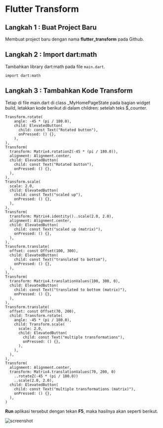 # Flutter Transform

## Langkah 1 : Buat Project Baru

Membuat project baru dengan nama **flutter_transform** pada Github.

## Langkah 2 : Import dart:math

Tambahkan library dart:math pada file `main.dart`.

```
import dart:math
```

## Langkah 3 : Tambahkan Kode Transform

Tetap di file main.dart di class _MyHomePageState pada bagian widget build, letakkan kode berikut di dalam children: setelah teks $_counter.

```
Transform.rotate(
    angle: -45 * (pi / 180.0),
    child: ElevatedButton(
      child: const Text("Rotated button"),
      onPressed: () {},
    ),
),
Transform(
  transform: Matrix4.rotationZ(-45 * (pi / 180.0)),
  alignment: Alignment.center,
  child: ElevatedButton(
    child: const Text("Rotated button"),
    onPressed: () {},
  ),
),
Transform.scale(
  scale: 2.0,
  child: ElevatedButton(
    child: const Text("scaled up"),
    onPressed: () {},
  ),
),
Transform(
  transform: Matrix4.identity()..scale(2.0, 2.0),
  alignment: Alignment.center,
  child: ElevatedButton(
    child: const Text("scaled up (matrix)"),
    onPressed: () {},
  ),
),
Transform.translate(
  offset: const Offset(100, 300),
  child: ElevatedButton(
    child: const Text("translated to bottom"),
    onPressed: () {},
  ),
),
Transform(
  transform: Matrix4.translationValues(100, 300, 0),
  child: ElevatedButton(
    child: const Text("translated to bottom (matrix)"),
    onPressed: () {},
  ),
),
Transform.translate(
  offset: const Offset(70, 200),
  child: Transform.rotate(
    angle: -45 * (pi / 180.0),
    child: Transform.scale(
      scale: 2.0,
      child: ElevatedButton(
        child: const Text("multiple transformations"),
        onPressed: () {},
      ),
    ),
  ),
),
Transform(
  alignment: Alignment.center,
  transform: Matrix4.translationValues(70, 200, 0)
    ..rotateZ(-45 * (pi / 180.0))
    ..scale(2.0, 2.0),
  child: ElevatedButton(
    child: const Text("multiple transformations (matrix)"),
    onPressed: () {},
  ),
)
```

**Run** aplikasi tersebut dengan tekan **F5**, maka hasilnya akan seperti berikut.

![screenshot](images/01.png)
